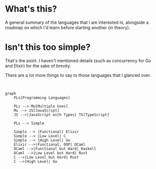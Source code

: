 # What's this?

A general summary of the languages that I am interested in, alongside a roadmap on which I'd learn before starting another (in theory).

# Isn't this too simple?

That's the point. I haven't mentioned details (such as concurrency for Go and Elixir) for the sake of brevity.

There are a lot more things to say to those languages that I glanced over.

<br>

```mermaid
graph
	PLs[Programming Languages]

	PLs --> Mu[Multiple Uses]
	Mu --> JS[JavaScript]
	JS -->|JavaScript with Types| TS[TypeScript]

	PLs --> Simple

	Simple --> |Functional| Elixir
	Simple --> |Low Level| C
	Simple --> |High Level| Go
	Elixir -->|Functional, OOP| OCaml
	OCaml -->|Functional but Hard| Haskell
	OCaml -->|Low Level but Hard| Rust
	C -->|Low Level but Hard| Rust
	C -->|High Level| Go
```

